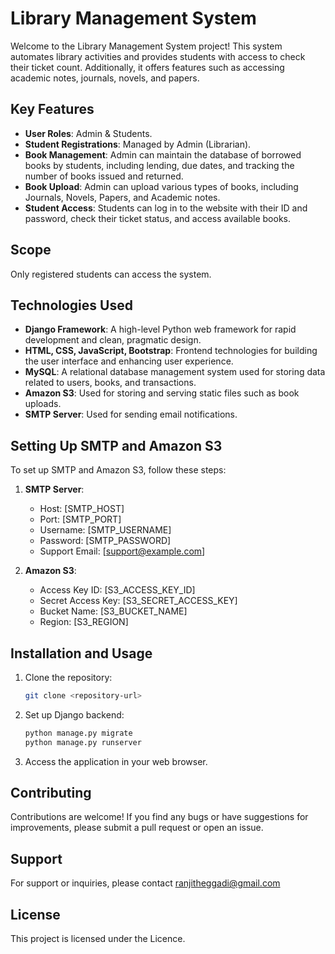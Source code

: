 
# Library Management System

Welcome to the Library Management System project! This system automates library activities and provides students with access to check their ticket count. Additionally, it offers features such as accessing academic notes, journals, novels, and papers.

## Key Features

- **User Roles**: Admin & Students.
- **Student Registrations**: Managed by Admin (Librarian).
- **Book Management**: Admin can maintain the database of borrowed books by students, including lending, due dates, and tracking the number of books issued and returned.
- **Book Upload**: Admin can upload various types of books, including Journals, Novels, Papers, and Academic notes.
- **Student Access**: Students can log in to the website with their ID and password, check their ticket status, and access available books.

## Scope

Only registered students can access the system.

## Technologies Used

- **Django Framework**: A high-level Python web framework for rapid development and clean, pragmatic design.
- **HTML, CSS, JavaScript, Bootstrap**: Frontend technologies for building the user interface and enhancing user experience.
- **MySQL**: A relational database management system used for storing data related to users, books, and transactions.
- **Amazon S3**: Used for storing and serving static files such as book uploads.
- **SMTP Server**: Used for sending email notifications.

## Setting Up SMTP and Amazon S3

To set up SMTP and Amazon S3, follow these steps:

1. **SMTP Server**:
   - Host: [SMTP_HOST]
   - Port: [SMTP_PORT]
   - Username: [SMTP_USERNAME]
   - Password: [SMTP_PASSWORD]
   - Support Email: [support@example.com]

2. **Amazon S3**:
   - Access Key ID: [S3_ACCESS_KEY_ID]
   - Secret Access Key: [S3_SECRET_ACCESS_KEY]
   - Bucket Name: [S3_BUCKET_NAME]
   - Region: [S3_REGION]

## Installation and Usage

1. Clone the repository:
   ```bash
   git clone <repository-url>
   ```

2. Set up Django backend:
   ```bash
   python manage.py migrate
   python manage.py runserver
   ```

3. Access the application in your web browser.

## Contributing

Contributions are welcome! If you find any bugs or have suggestions for improvements, please submit a pull request or open an issue.

## Support

For support or inquiries, please contact ranjitheggadi@gmail.com

## License

This project is licensed under the Licence.
